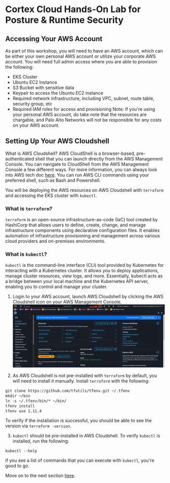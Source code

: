 # Cortex Cloud Hands-On Lab for Posture & Runtime Security
## Accessing Your AWS Account
As part of this workshop, you will need to have an AWS account, which can be either your own personal AWS account or utilize your corporate AWS account. You will need full admin access where you are able to provision the following:
- EKS Cluster
- Ubuntu EC2 Instance
- S3 Bucket with sensitive data
- Keypair to access the Ubuntu EC2 instance
- Required network infrastructure, including VPC, subnet, route table, security group, etc
- Required IAM roles for access and provisioning
Note: If you're using your personal AWS account, do take note that the resources are chargable, and Palo Alto Networks will not be responsible for any costs on your AWS account.

## Setting Up Your AWS Cloudshell
What is AWS Cloudshell? AWS CloudShell is a browser-based, pre-authenticated shell that you can launch directly from the AWS Management Console. You can navigate to CloudShell from the AWS Management Console a few different ways. For more information, you can always look into AWS tech doc [here](https://docs.aws.amazon.com/cloudshell/latest/userguide/welcome.html#:~:text=AWS%20CloudShell%20enables%20managing%20Lightsail,work%20with%20AWS%20Control%20Tower). You can run AWS CLI commands using your preferred shell, such as Bash and Powershell. 

You will be deploying the AWS resources on AWS Cloudshell with ```terraform``` and accessing the EKS cluster with ```kubectl```.

### What is `terraform`?
`terraform` is an open-source infrastructure-as-code (IaC) tool created by HashiCorp that allows users to define, create, change, and manage infrastructure components using declarative configuration files. It enables automation of infrastructure provisioning and management across various cloud providers and on-premises environments. 

### What is `kubectl`?
`kubectl` is the command-line interface (CLI) tool provided by Kubernetes for interacting with a Kubernetes cluster. It allows you to deploy applications, manage cluster resources, view logs, and more. Essentially, kubectl acts as a bridge between your local machine and the Kubernetes API server, enabling you to control and manage your cluster. 

1. Login to your AWS account, launch AWS Cloudshell by clicking the AWS Cloudshell icon on your AWS Management Console.
![](/resources/aws-cloudshell-01.png?raw=true)

2. As AWS Cloudshell is not pre-installed with ```terraform``` by default, you will need to install it manually. Install ```terraform``` with the following:
```
git clone https://github.com/tfutils/tfenv.git ~/.tfenv
mkdir ~/bin
ln -s ~/.tfenv/bin/* ~/bin/
tfenv install
tfenv use 1.11.4
```
To verify if the installation is successful, you should be able to see the version via ```terraform -version```.

3. ```kubectl``` should be pre-installed in AWS Cloudshell. To verify ```kubectl``` is installed, run the following:
```
kubectl --help
```
if you see a list of commands that you can execute with ```kubectl```, you're good to go. 

Move on to the next section [here](/02-DeployAWSVulInfra.md).